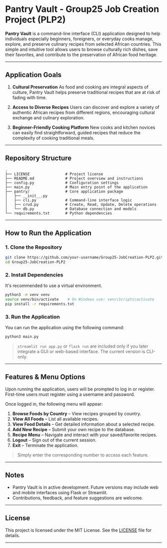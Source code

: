 # Pantry Vault - Group25 Job Creation Project (PLP2)

**Pantry Vault** is a command-line interface (CLI) application designed to help individuals especially beginners, foreigners, or everyday cooks manage, explore, and preserve culinary recipes from selected African countries. This simple and intuitive tool allows users to browse culturally rich dishes, save their favorites, and contribute to the preservation of African food heritage.

---

## Application Goals

1. **Cultural Preservation**
   As food and cooking are integral aspects of culture, Pantry Vault helps preserve traditional recipes that are at risk of fading with time.

2. **Access to Diverse Recipes**
   Users can discover and explore a variety of authentic African recipes from different regions, encouraging cultural exchange and culinary exploration.

3. **Beginner-Friendly Cooking Platform**
   New cooks and kitchen novices can easily find straightforward, guided recipes that reduce the complexity of cooking traditional meals.

---

## Repository Structure

```
.
├── LICENSE                # Project license
├── README.md              # Project overview and instructions
├── config.py              # Configuration settings
├── main.py                # Main entry point of the application
├── pantry/                # Core application package
│   ├── __init__.py
│   ├── cli.py             # Command-line interface logic
│   ├── crud.py            # Create, Read, Update, Delete operations
│   └── db.py              # Database connection and models
└── requirements.txt       # Python dependencies
```

---

## How to Run the Application

### 1. Clone the Repository

```bash
git clone https://github.com/your-username/Group25-JobCreation-PLP2.git
cd Group25-JobCreation-PLP2
```

### 2. Install Dependencies

It's recommended to use a virtual environment.

```bash
python3 -m venv venv
source venv/bin/activate    # On Windows use: venv\Scripts\activate
pip install -r requirements.txt
```

### 3. Run the Application

You can run the application using the following command:

```bash
python3 main.py
```

> `streamlit run app.py` or `flask run` are included only if you later integrate a GUI or web-based interface. The current version is CLI-only.

---

## Features & Menu Options

Upon running the application, users will be prompted to log in or register. First-time users must register using a username and password.

Once logged in, the following menu will appear:

1. **Browse Foods by Country** – View recipes grouped by country.
2. **View All Foods** – List all available recipes.
3. **View Food Details** – Get detailed information about a selected recipe.
4. **Add New Recipe** – Submit your own recipe to the database.
5. **Recipe Menu** – Navigate and interact with your saved/favorite recipes.
6. **Logout** – Sign out of the current session.
7. **Exit** – Terminate the application.

> Simply enter the corresponding number to access each feature.

---

## Notes

* Pantry Vault is in active development. Future versions may include web and mobile interfaces using Flask or Streamlit.
* Contributions, feedback, and feature suggestions are welcome.

---

## License

This project is licensed under the MIT License. See the [LICENSE](./LICENSE) file for details.

---
